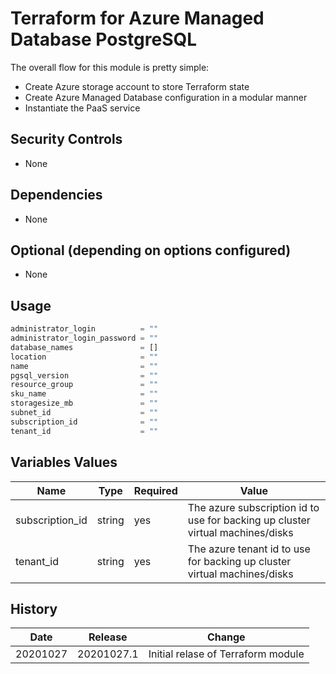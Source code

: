 # Terraform for Azure Managed Database PostgreSQL

The overall flow for this module is pretty simple:

* Create Azure storage account to store Terraform state
* Create Azure Managed Database configuration in a modular manner
* Instantiate the PaaS service

## Security Controls

* None

## Dependencies

* None

## Optional (depending on options configured)

* None

## Usage

```terraform
administrator_login          = ""
administrator_login_password = ""
database_names               = []
location                     = ""
name                         = ""
pgsql_version                = ""
resource_group               = ""
sku_name                     = ""
storagesize_mb               = ""
subnet_id                    = ""
subscription_id              = ""
tenant_id                    = ""
```

## Variables Values

| Name                       | Type   | Required | Value                                                                                  |
|----------------------------|--------|----------|----------------------------------------------------------------------------------------|
| subscription_id            | string | yes      | The azure subscription id to use for backing up cluster virtual machines/disks         |
| tenant_id                  | string | yes      | The azure tenant id to use for backing up cluster virtual machines/disks               |

## History

| Date     | Release    | Change                             |
|----------|------------|------------------------------------|
| 20201027 | 20201027.1 | Initial relase of Terraform module |
